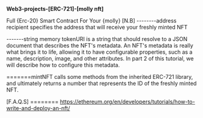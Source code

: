 **Web3-projects-[ERC-721]-[molly nft]**

Full {Erc-20} Smart Contract For Your {molly}
    [N.B]
--------address recipient specifies the address that will receive your freshly minted NFT

-------string memory tokenURI is a string that should resolve to a JSON document that describes the NFT's metadata. An NFT's metadata is really what brings it to life, allowing it to have configurable properties, such as a name, description, image, and other attributes. In part 2 of this tutorial, we will describe how to configure this metadata.

=======mintNFT calls some methods from the inherited ERC-721 library, and ultimately returns a number that represents the ID of the freshly minted NFT.









[F.A.Q.S] ======== https://ethereum.org/en/developers/tutorials/how-to-write-and-deploy-an-nft/
